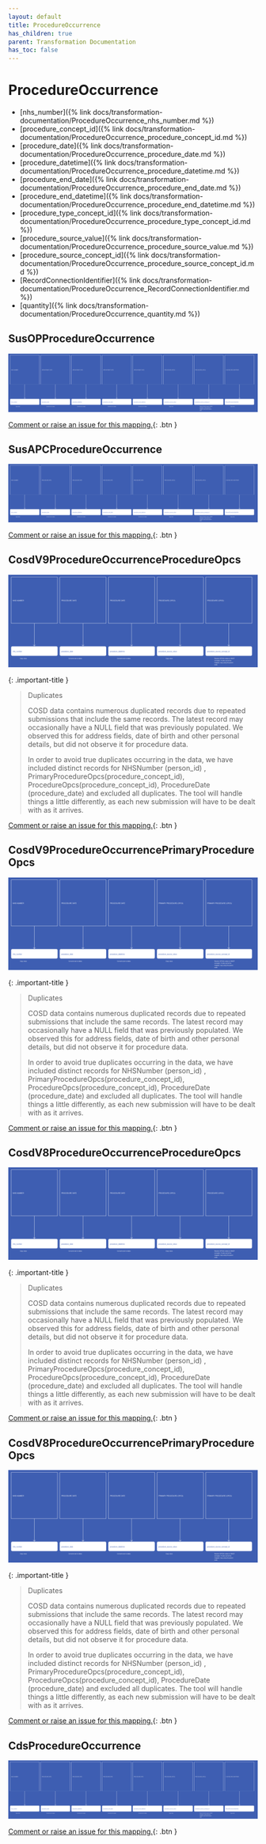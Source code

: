 ```yaml
---
layout: default
title: ProcedureOccurrence
has_children: true
parent: Transformation Documentation
has_toc: false
---
```


# ProcedureOccurrence
* [nhs_number]({% link docs/transformation-documentation/ProcedureOccurrence_nhs_number.md %})
* [procedure_concept_id]({% link docs/transformation-documentation/ProcedureOccurrence_procedure_concept_id.md %})
* [procedure_date]({% link docs/transformation-documentation/ProcedureOccurrence_procedure_date.md %})
* [procedure_datetime]({% link docs/transformation-documentation/ProcedureOccurrence_procedure_datetime.md %})
* [procedure_end_date]({% link docs/transformation-documentation/ProcedureOccurrence_procedure_end_date.md %})
* [procedure_end_datetime]({% link docs/transformation-documentation/ProcedureOccurrence_procedure_end_datetime.md %})
* [procedure_type_concept_id]({% link docs/transformation-documentation/ProcedureOccurrence_procedure_type_concept_id.md %})
* [procedure_source_value]({% link docs/transformation-documentation/ProcedureOccurrence_procedure_source_value.md %})
* [procedure_source_concept_id]({% link docs/transformation-documentation/ProcedureOccurrence_procedure_source_concept_id.md %})
* [RecordConnectionIdentifier]({% link docs/transformation-documentation/ProcedureOccurrence_RecordConnectionIdentifier.md %})
* [quantity]({% link docs/transformation-documentation/ProcedureOccurrence_quantity.md %})

## SusOPProcedureOccurrence
<a href="SusOPProcedureOccurrence.svg" target="_blank"><img src="SusOPProcedureOccurrence.svg" /></a>

[Comment or raise an issue for this mapping.](https://github.com/answerdigital/oxford-omop-data-mapper/issues/new?title=SusOPProcedureOccurrence%20mapping){: .btn }
## SusAPCProcedureOccurrence
<a href="SusAPCProcedureOccurrence.svg" target="_blank"><img src="SusAPCProcedureOccurrence.svg" /></a>

[Comment or raise an issue for this mapping.](https://github.com/answerdigital/oxford-omop-data-mapper/issues/new?title=SusAPCProcedureOccurrence%20mapping){: .btn }
## CosdV9ProcedureOccurrenceProcedureOpcs
<a href="CosdV9ProcedureOccurrenceProcedureOpcs.svg" target="_blank"><img src="CosdV9ProcedureOccurrenceProcedureOpcs.svg" /></a>

{: .important-title }
> Duplicates
>
> COSD data contains numerous duplicated records due to repeated submissions that include the same records.  The latest record may occasionally have a NULL field that was previously populated.  We observed this for address fields, date of birth and other personal details, but did not observe it for procedure data.
>
> In order to avoid true duplicates occurring in the data, we have included distinct records for  NHSNumber (person_id) , PrimaryProcedureOpcs(procedure_concept_id), ProcedureOpcs(procedure_concept_id), ProcedureDate (procedure_date) and excluded all duplicates.  The tool will handle things a little differently, as each new submission will have to be dealt with as it arrives.
>

[Comment or raise an issue for this mapping.](https://github.com/answerdigital/oxford-omop-data-mapper/issues/new?title=CosdV9ProcedureOccurrenceProcedureOpcs%20mapping){: .btn }
## CosdV9ProcedureOccurrencePrimaryProcedureOpcs
<a href="CosdV9ProcedureOccurrencePrimaryProcedureOpcs.svg" target="_blank"><img src="CosdV9ProcedureOccurrencePrimaryProcedureOpcs.svg" /></a>

{: .important-title }
> Duplicates
>
> COSD data contains numerous duplicated records due to repeated submissions that include the same records.  The latest record may occasionally have a NULL field that was previously populated.  We observed this for address fields, date of birth and other personal details, but did not observe it for procedure data.
>
> In order to avoid true duplicates occurring in the data, we have included distinct records for  NHSNumber (person_id) , PrimaryProcedureOpcs(procedure_concept_id), ProcedureOpcs(procedure_concept_id), ProcedureDate (procedure_date) and excluded all duplicates.  The tool will handle things a little differently, as each new submission will have to be dealt with as it arrives.
>

[Comment or raise an issue for this mapping.](https://github.com/answerdigital/oxford-omop-data-mapper/issues/new?title=CosdV9ProcedureOccurrencePrimaryProcedureOpcs%20mapping){: .btn }
## CosdV8ProcedureOccurrenceProcedureOpcs
<a href="CosdV8ProcedureOccurrenceProcedureOpcs.svg" target="_blank"><img src="CosdV8ProcedureOccurrenceProcedureOpcs.svg" /></a>

{: .important-title }
> Duplicates
>
> COSD data contains numerous duplicated records due to repeated submissions that include the same records.  The latest record may occasionally have a NULL field that was previously populated.  We observed this for address fields, date of birth and other personal details, but did not observe it for procedure data.
>
> In order to avoid true duplicates occurring in the data, we have included distinct records for  NHSNumber (person_id) , PrimaryProcedureOpcs(procedure_concept_id), ProcedureOpcs(procedure_concept_id), ProcedureDate (procedure_date) and excluded all duplicates.  The tool will handle things a little differently, as each new submission will have to be dealt with as it arrives.
>

[Comment or raise an issue for this mapping.](https://github.com/answerdigital/oxford-omop-data-mapper/issues/new?title=CosdV8ProcedureOccurrenceProcedureOpcs%20mapping){: .btn }
## CosdV8ProcedureOccurrencePrimaryProcedureOpcs
<a href="CosdV8ProcedureOccurrencePrimaryProcedureOpcs.svg" target="_blank"><img src="CosdV8ProcedureOccurrencePrimaryProcedureOpcs.svg" /></a>

{: .important-title }
> Duplicates
>
> COSD data contains numerous duplicated records due to repeated submissions that include the same records.  The latest record may occasionally have a NULL field that was previously populated.  We observed this for address fields, date of birth and other personal details, but did not observe it for procedure data.
>
> In order to avoid true duplicates occurring in the data, we have included distinct records for  NHSNumber (person_id) , PrimaryProcedureOpcs(procedure_concept_id), ProcedureOpcs(procedure_concept_id), ProcedureDate (procedure_date) and excluded all duplicates.  The tool will handle things a little differently, as each new submission will have to be dealt with as it arrives.
>

[Comment or raise an issue for this mapping.](https://github.com/answerdigital/oxford-omop-data-mapper/issues/new?title=CosdV8ProcedureOccurrencePrimaryProcedureOpcs%20mapping){: .btn }
## CdsProcedureOccurrence
<a href="CdsProcedureOccurrence.svg" target="_blank"><img src="CdsProcedureOccurrence.svg" /></a>

[Comment or raise an issue for this mapping.](https://github.com/answerdigital/oxford-omop-data-mapper/issues/new?title=CdsProcedureOccurrence%20mapping){: .btn }
